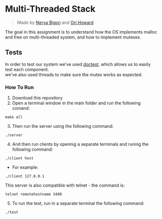 # Multi-Threaded Stack  
> Made by [Nerya Bigon](https://github.com/nerya0001) and [Ori Howard](https://github.com/OriHoward)

The goal in this assignment is to understand how the OS implements malloc and free on multi-threaded system, and how to implement mutexes.  

## Tests  
In order to test our system we've used [doctest](https://github.com/doctest/doctest), which allows us to easily test each component.  
we've also used threads to make sure the mutex works as expected.

### How To Run  
1. Download this repository
2. Open a terminal window in the main folder and run the following comand:

```
make all
```
3. Then run the server using the following command:

```
./server
```

4. And then run clients by opennig a separate terminals and runnig the following command:

```
./client host
```
* For example:  
```
./client 127.0.0.1
```    

This server is also compatible with telnet - the command is:  

```
telnet remotehostname 3490
```  

5. To run the test, run in a separate terminal the following command:  
```
./test
```  



